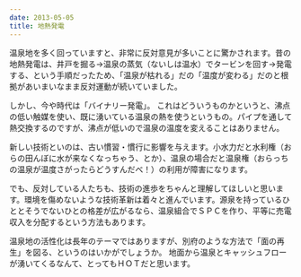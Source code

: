 ```yaml
---
date: 2013-05-05
title: 地熱発電
---
```





温泉地を多く回っていますと、非常に反対意見が多いことに驚かされます。昔の地熱発電は、井戸を掘る→温泉の蒸気（ないしは温水）でタービンを回す→発電する、という手順だったため、「温泉が枯れる」だの「温度が変わる」だのと根拠があいまいなまま反対運動が続いていました。

しかし、今や時代は「バイナリー発電」。
​
これはどういうものかというと、沸点の低い触媒を使い、既に湧いている温泉の熱を使うというもの。パイプを通して熱交換するのですが、沸点が低いので温泉の温度を変えることはありません。

新しい技術といのは、古い慣習・慣行に影響を与えます。小水力だと水利権（おらの田んぼに水が来なくなっちゃう、とか）、温泉の場合だと温泉権（おらっちの温泉が温度さがったらどうすんだべ！）の利用が障害になります。

でも、反対している人たちも、技術の進歩をちゃんと理解してほしいと思います。環境を傷めないような技術革新は着々と進んでいます。源泉を持っているひととそうでないひとの格差が広がるなら、温泉組合でＳＰＣを作り、平等に売電収入を分配するという方法もあります。

温泉地の活性化は長年のテーマではありますが、別府のような方法で「面の再生」を図る、というのはいかがでしょうか。
地面から温泉とキャッシュフローが湧いてくるなんて、とってもＨＯＴだと思います。
